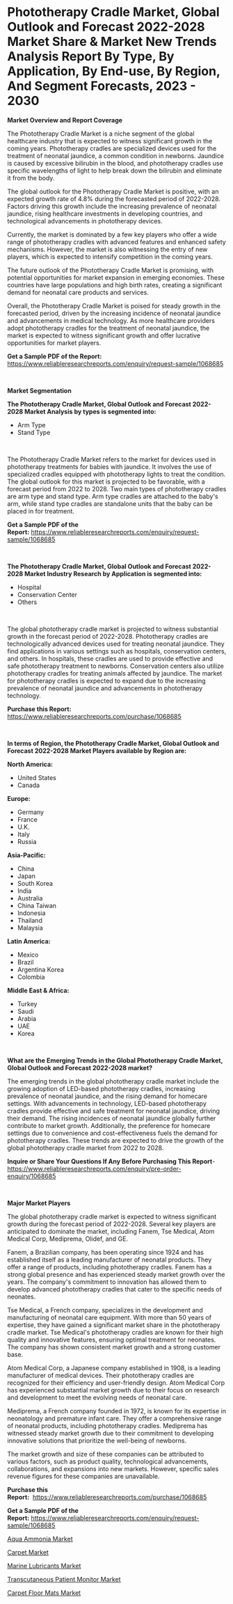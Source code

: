 <p><h1>Phototherapy Cradle Market, Global Outlook and Forecast 2022-2028 Market Share & Market New Trends Analysis Report By Type, By Application, By End-use, By Region, And Segment Forecasts, 2023 - 2030</h1></p><p><strong>Market Overview and Report Coverage</strong></p>
<p><p>The Phototherapy Cradle Market is a niche segment of the global healthcare industry that is expected to witness significant growth in the coming years. Phototherapy cradles are specialized devices used for the treatment of neonatal jaundice, a common condition in newborns. Jaundice is caused by excessive bilirubin in the blood, and phototherapy cradles use specific wavelengths of light to help break down the bilirubin and eliminate it from the body.</p><p>The global outlook for the Phototherapy Cradle Market is positive, with an expected growth rate of 4.8% during the forecasted period of 2022-2028. Factors driving this growth include the increasing prevalence of neonatal jaundice, rising healthcare investments in developing countries, and technological advancements in phototherapy devices.</p><p>Currently, the market is dominated by a few key players who offer a wide range of phototherapy cradles with advanced features and enhanced safety mechanisms. However, the market is also witnessing the entry of new players, which is expected to intensify competition in the coming years.</p><p>The future outlook of the Phototherapy Cradle Market is promising, with potential opportunities for market expansion in emerging economies. These countries have large populations and high birth rates, creating a significant demand for neonatal care products and services.</p><p>Overall, the Phototherapy Cradle Market is poised for steady growth in the forecasted period, driven by the increasing incidence of neonatal jaundice and advancements in medical technology. As more healthcare providers adopt phototherapy cradles for the treatment of neonatal jaundice, the market is expected to witness significant growth and offer lucrative opportunities for market players.</p></p>
<p><strong>Get a Sample PDF of the Report:</strong> <a href="https://www.reliableresearchreports.com/enquiry/request-sample/1068685">https://www.reliableresearchreports.com/enquiry/request-sample/1068685</a></p>
<p>&nbsp;</p>
<p><strong>Market Segmentation</strong></p>
<p><strong>The Phototherapy Cradle Market, Global Outlook and Forecast 2022-2028 Market Analysis by types is segmented into:</strong></p>
<p><ul><li>Arm Type</li><li>Stand Type</li></ul></p>
<p>&nbsp;</p>
<p><p>The Phototherapy Cradle Market refers to the market for devices used in phototherapy treatments for babies with jaundice. It involves the use of specialized cradles equipped with phototherapy lights to treat the condition. The global outlook for this market is projected to be favorable, with a forecast period from 2022 to 2028. Two main types of phototherapy cradles are arm type and stand type. Arm type cradles are attached to the baby's arm, while stand type cradles are standalone units that the baby can be placed in for treatment.</p></p>
<p><strong>Get a Sample PDF of the Report:</strong>&nbsp;<a href="https://www.reliableresearchreports.com/enquiry/request-sample/1068685">https://www.reliableresearchreports.com/enquiry/request-sample/1068685</a></p>
<p>&nbsp;</p>
<p><strong>The Phototherapy Cradle Market, Global Outlook and Forecast 2022-2028 Market Industry Research by Application is segmented into:</strong></p>
<p><ul><li>Hospital</li><li>Conservation Center</li><li>Others</li></ul></p>
<p>&nbsp;</p>
<p><p>The global phototherapy cradle market is projected to witness substantial growth in the forecast period of 2022-2028. Phototherapy cradles are technologically advanced devices used for treating neonatal jaundice. They find applications in various settings such as hospitals, conservation centers, and others. In hospitals, these cradles are used to provide effective and safe phototherapy treatment to newborns. Conservation centers also utilize phototherapy cradles for treating animals affected by jaundice. The market for phototherapy cradles is expected to expand due to the increasing prevalence of neonatal jaundice and advancements in phototherapy technology.</p></p>
<p><strong>Purchase this Report:</strong>&nbsp; <a href="https://www.reliableresearchreports.com/purchase/1068685">https://www.reliableresearchreports.com/purchase/1068685</a></p>
<p>&nbsp;</p>
<p><strong>In terms of Region, the Phototherapy Cradle Market, Global Outlook and Forecast 2022-2028 Market Players available by Region are:</strong></p>
<p>
    <p> <strong> North America: </strong>
        <ul>
            <li>United States</li>
            <li>Canada</li>
        </ul>
        </p> 
    <p> <strong> Europe: </strong>
        <ul>
            <li>Germany</li>
            <li>France</li>
            <li>U.K.</li>
            <li>Italy</li>
            <li>Russia</li>
        </ul>
        </p> 
    <p> <strong> Asia-Pacific: </strong>
        <ul>
            <li>China</li>
            <li>Japan</li>
            <li>South Korea</li>
            <li>India</li>
            <li>Australia</li>
            <li>China Taiwan</li>
            <li>Indonesia</li>
            <li>Thailand</li>
            <li>Malaysia</li>
        </ul>
        </p> 
    <p> <strong> Latin America: </strong>
        <ul>
            <li>Mexico</li>
            <li>Brazil</li>
            <li>Argentina Korea</li>
            <li>Colombia</li>
        </ul>
        </p> 
    <p> <strong> Middle East & Africa: </strong>
        <ul>
            <li>Turkey</li>
            <li>Saudi</li>
            <li>Arabia</li>
            <li>UAE</li>
            <li>Korea</li>
        </ul>
    </p>
    </p>
<p>&nbsp;</p>
<p><strong>What are the Emerging Trends in the Global Phototherapy Cradle Market, Global Outlook and Forecast 2022-2028 market?</strong></p>
<p><p>The emerging trends in the global phototherapy cradle market include the growing adoption of LED-based phototherapy cradles, increasing prevalence of neonatal jaundice, and the rising demand for homecare settings. With advancements in technology, LED-based phototherapy cradles provide effective and safe treatment for neonatal jaundice, driving their demand. The rising incidences of neonatal jaundice globally further contribute to market growth. Additionally, the preference for homecare settings due to convenience and cost-effectiveness fuels the demand for phototherapy cradles. These trends are expected to drive the growth of the global phototherapy cradle market from 2022 to 2028.</p></p>
<p><strong>Inquire or Share Your Questions If Any Before Purchasing This Report</strong>- <a href="https://www.reliableresearchreports.com/enquiry/pre-order-enquiry/1068685">https://www.reliableresearchreports.com/enquiry/pre-order-enquiry/1068685</a></p>
<p>&nbsp;</p>
<p><strong>Major Market Players</strong></p>
<p><p>The global phototherapy cradle market is expected to witness significant growth during the forecast period of 2022-2028. Several key players are anticipated to dominate the market, including Fanem, Tse Medical, Atom Medical Corp, Mediprema, Olidef, and GE.</p><p>Fanem, a Brazilian company, has been operating since 1924 and has established itself as a leading manufacturer of neonatal products. They offer a range of products, including phototherapy cradles. Fanem has a strong global presence and has experienced steady market growth over the years. The company's commitment to innovation has allowed them to develop advanced phototherapy cradles that cater to the specific needs of neonates.</p><p>Tse Medical, a French company, specializes in the development and manufacturing of neonatal care equipment. With more than 50 years of expertise, they have gained a significant market share in the phototherapy cradle market. Tse Medical's phototherapy cradles are known for their high quality and innovative features, ensuring optimal treatment for neonates. The company has shown consistent market growth and a strong customer base.</p><p>Atom Medical Corp, a Japanese company established in 1908, is a leading manufacturer of medical devices. Their phototherapy cradles are recognized for their efficiency and user-friendly design. Atom Medical Corp has experienced substantial market growth due to their focus on research and development to meet the evolving needs of neonatal care.</p><p>Mediprema, a French company founded in 1972, is known for its expertise in neonatology and premature infant care. They offer a comprehensive range of neonatal products, including phototherapy cradles. Mediprema has witnessed steady market growth due to their commitment to developing innovative solutions that prioritize the well-being of newborns.</p><p>The market growth and size of these companies can be attributed to various factors, such as product quality, technological advancements, collaborations, and expansions into new markets. However, specific sales revenue figures for these companies are unavailable.</p></p>
<p><strong>Purchase this Report:</strong>&nbsp;&nbsp;<a href="https://www.reliableresearchreports.com/purchase/1068685">https://www.reliableresearchreports.com/purchase/1068685</a></p>
<p></p>
<p><strong>Get a Sample PDF of the Report:</strong>&nbsp;<a href="https://www.reliableresearchreports.com/enquiry/request-sample/1068685">https://www.reliableresearchreports.com/enquiry/request-sample/1068685</a></p>
<p><p><a href="https://medium.com/@chiragreportprime2/aqua-ammonia-market-size-growth-forecast-2023-2030-54ca9c2ef213">Aqua Ammonia Market</a></p><p><a href="https://www.linkedin.com/pulse/carpet-market-research-report-unlocks-analysis-financial-5q6fc/">Carpet Market</a></p><p><a href="https://medium.com/@chiragreportprime1/marine-lubricants-market-size-growth-forecast-2023-2030-611a73802ab0">Marine Lubricants Market</a></p><p><a href="https://www.reportprime.com/transcutaneous-patient-monitor-r8923">Transcutaneous Patient Monitor Market</a></p><p><a href="https://www.linkedin.com/pulse/carpet-floor-mats-market-size-share-amp-trends-analysis-vi7jc/">Carpet Floor Mats Market</a></p></p>